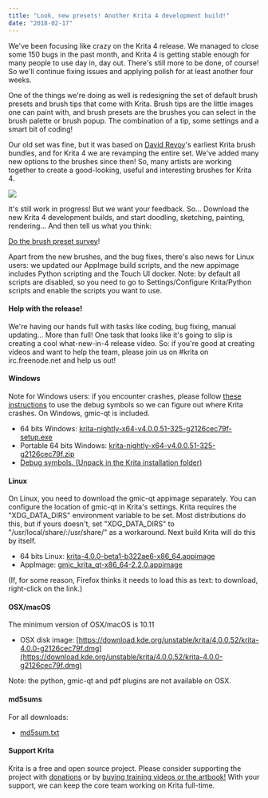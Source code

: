 ```yaml
---
title: "Look, new presets! Another Krita 4 development build!"
date: "2018-02-17"
---
```


We've been focusing like crazy on the Krita 4 release. We managed to close some 150 bugs in the past month, and Krita 4 is getting stable enough for many people to use day in, day out. There's still more to be done, of course! So we'll continue fixing issues and applying polish for at least another four weeks.

One of the things we're doing as well is redesigning the set of default brush presets and brush tips that come with Krita. Brush tips are the little images one can paint with, and brush presets are the brushes you can select in the brush palette or brush popup. The combination of a tip, some settings and a smart bit of coding!

Our old set was fine, but it was based on [David Revoy](https://www.davidrevoy.com)'s earliest Krita brush bundles, and for Krita 4 we are revamping the entire set. We've added many new options to the brushes since then! So, many artists are working together to create a good-looking, useful and interesting brushes for Krita 4.

[![](../images/brushj_presets-1024x529.png)](https://krita.org/wp-content/uploads/2018/02/brushj_presets.png)

It's still work in progress! But we want your feedback. So... Download the new Krita 4 development builds, and start doodling, sketching, painting, rendering... And then tell us what you think:

[Do the brush preset survey](https://goo.gl/forms/xRbDIZRnRX005ZOt2)!

Apart from the new brushes, and the bug fixes, there's also news for Linux users: we updated our AppImage build scripts, and the new appimage includes Python scripting and the Touch UI docker. Note: by default all scripts are disabled, so you need to go to Settings/Configure Krita/Python scripts and enable the scripts you want to use.

#### Help with the release!

We're having our hands full with tasks like coding, bug fixing, manual updating... More than full! One task that looks like it's going to slip is creating a cool what-new-in-4 release video. So: if you're good at creating videos and want to help the team, please join us on #krita on irc.freenode.net and help us out!

#### Windows

Note for Windows users: if you encounter crashes, please follow [these instructions](https://docs.krita.org/Dr._Mingw_debugger) to use the debug symbols so we can figure out where Krita crashes. On Windows, gmic-qt is included.

- 64 bits Windows: [krita-nightly-x64-v4.0.0.51-325-g2126cec79f-setup.exe](https://download.kde.org/unstable/krita/4.0.0.52/krita-nightly-x64-v4.0.0.51-325-g2126cec79f-setup.exe)
- Portable 64 bits Windows: [krita-nightly-x64-v4.0.0.51-325-g2126cec79f.zip](https://download.kde.org/unstable/krita/4.0.0.52/krita-nightly-x64-v4.0.0.51-325-g2126cec79f.zip)
- [Debug symbols. (Unpack in the Krita installation folder)](https://download.kde.org/unstable/krita/4.0.0.52/krita-nightly-x64-v4.0.0.51-325-g2126cec79f-dbg.zip)

#### Linux

On Linux, you need to download the gmic-qt appimage separately. You can configure the location of gmic-qt in Krita's settings. Krita requires the "XDG\_DATA\_DIRS" environment variable to be set. Most distributions do this, but if yours doesn't, set "XDG\_DATA\_DIRS" to "/usr/local/share/:/usr/share/" as a workaround. Next build Krita will do this by itself.

- 64 bits Linux: [krita-4.0.0-beta1-b322ae6-x86\_64.appimage](https://download.kde.org/unstable/krita/4.0.0.52/krita-4.0.0-beta1-b322ae6-x86_64.appimage)
- AppImage: [gmic\_krita\_qt-x86\_64-2.2.0.appimage](https://download.kde.org/unstable/krita/4.0.0.52/gmic_krita_qt-x86_64-2.2.0.appimage)

(If, for some reason, Firefox thinks it needs to load this as text: to download, right-click on the link.)

#### OSX/macOS

The minimum version of OSX/macOS is 10.11

- OSX disk image: [https://download.kde.org/unstable/krita/4.0.0.52/krita-4.0.0-g2126cec79f.dmg](https://download.kde.org/unstable/krita/4.0.0.52/krita-4.0.0-g2126cec79f.dmg)

Note: the python, gmic-qt and pdf plugins are not available on OSX.

#### md5sums

For all downloads:

- [md5sum.txt](https://download.kde.org/unstable/krita/4.0.0.52/md5sum.txt)

#### Support Krita

Krita is a free and open source project. Please consider supporting the project with [donations](https://krita.org/en/support-us/donations/) or by [buying training videos or the artbook!](https://krita.org/en/support-us/shop) With your support, we can keep the core team working on Krita full-time.
